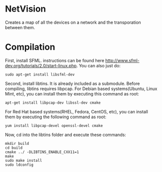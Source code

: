 # NetVision
Creates a map of all the devices on a network and the transporation between them.


# Compilation

First, install SFML. instructions can be found here http://www.sfml-dev.org/tutorials/2.0/start-linux.php.
You can also just do:
```
sudo apt-get install libsfml-dev
```

Second, install libtins. It is already included as a submodule.
Before compiling, libtins requires libpcap.
For Debian based systems(Ubuntu, Linux Mint, etc), you can install them by executing this command as root:
```
apt-get install libpcap-dev libssl-dev cmake
```
For Red Hat based systems(RHEL, Fedora, CentOS, etc), you can install them by executing the following command as root:
```
yum install libpcap-devel openssl-devel cmake
```



Now, cd into the libtins folder and execute these commands:
```
mkdir build
cd build
cmake ../ -DLIBTINS_ENABLE_CXX11=1
make
sudo make install
sudo ldconfig
```
